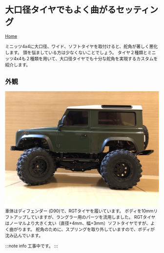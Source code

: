 # 大口径タイヤでもよく曲がるセッティング

[Home](/blog)

ミニッツ4x4に大口径、ワイド、ソフトタイヤを取付けると、舵角が著しく悪化します。
頭を悩ましている方は少なくないことでしょう。
タイヤ２種類とミニッツ4x4も２種類を用いて、大口径タイヤでも十分な舵角を実現するカスタムを紹介します。

## 外観

![D90スプリング無効化](D90_spring_invalidated.jpg "曲がるセッティング")
車体はディフェンダー (D90)で、RGTタイヤを履いています。
ボディを10mmリフトアップしていますが、ラングラー用のパーツを流用しました。
RGTタイヤはノーマルより大きく太い（直径+4mm、幅+3mm）ソフトタイヤですが、よく曲がります。
舵角のために、スプリングを取り外していますので、ボディが沈み込んでいます。

:::note
info
工事中です。
:::
